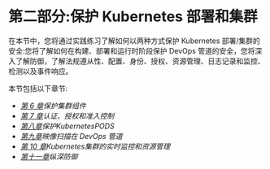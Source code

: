 # 第二部分:保护 Kubernetes 部署和集群

在本节中，您将通过实践练习了解如何以两种方式保护 Kubernetes 部署/集群的安全:您将了解如何在构建、部署和运行时阶段保护 DevOps 管道的安全，您将深入了解防御，了解法规遵从性、配置、身份、授权、资源管理、日志记录和监控、检测以及事件响应。

本节包括以下章节:

*   [*第 6 章*](06.html#_idTextAnchor170)*保护集群组件*
*   [*第 7 章*](07.html#_idTextAnchor186)*认证、授权和准入控制*
*   [*第八章*](08.html#_idTextAnchor249)*保护KubernetesPODS*
*   [*第九章*](09.html#_idTextAnchor277)*映像扫描在 DevOps 管道*
*   [*第 10 章*](10.html#_idTextAnchor305)*Kubernetes集群的实时监控和资源管理*
*   [*第十一章*](11.html#_idTextAnchor324)*纵深防御*